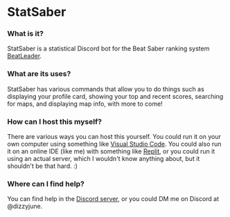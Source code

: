 # StatSaber

### What is it?
StatSaber is a statistical Discord bot for the Beat Saber ranking system [BeatLeader](https://www.beatleader.xyz/).

### What are its uses?
StatSaber has various commands that allow you to do things such as displaying your profile card, showing your top and recent scores, searching for maps, and displaying map info, with more to come!

### How can I host this myself?
There are various ways you can host this yourself. You could run it on your own computer using something like [Visual Studio Code](https://code.visualstudio.com/). You could also run it on an online IDE (like me) with something like [Replit](https://replit.com/), or you could run it using an actual server, which I wouldn't know anything about, but it shouldn't be that hard. :)

### Where can I find help?
You can find help in the [Discord server](https://discord.gg/xGbBteVT3s), or you could DM me on Discord at @dizzyjune.
